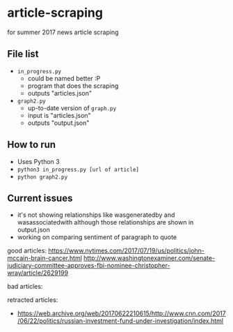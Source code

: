 # article-scraping
for summer 2017 news article scraping

## File list
* ```in_progress.py```
  * could be named better :P
  * program that does the scraping
  * outputs "articles.json"
* ```graph2.py```
  * up-to-date version of ```graph.py```
  * input is "articles.json"
  * outputs "output.json"

## How to run
* Uses Python 3
* ```python3 in_progress.py [url of article]```
* ```python graph2.py```

## Current issues
* it's not showing relationships like wasgeneratedby and wasassociatedwith although those relationships are shown in output.json
* working on comparing sentiment of paragraph to quote

good articles:
https://www.nytimes.com/2017/07/19/us/politics/john-mccain-brain-cancer.html
http://www.washingtonexaminer.com/senate-judiciary-committee-approves-fbi-nominee-christopher-wray/article/2629199

bad articles:


retracted articles:
* https://web.archive.org/web/20170622210615/http://www.cnn.com/2017/06/22/politics/russian-investment-fund-under-investigation/index.html
